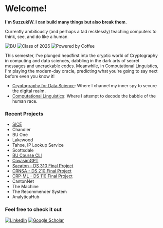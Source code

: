 # Welcome!

**I'm SuzzukiW. I can build many things but also break them.**

Currently ambitiously (and perhaps a tad recklessly) teaching computers to think, see, and do like a human.

![BU](https://img.shields.io/badge/STUDENT%20AT-BOSTON%20UNIVERSITY%20Faculty%20of%20Computing%20%26%20Data%20Sciences-red?style=for-the-badge&logo)
![Class of 2026](https://img.shields.io/badge/Class%20of-2026-blue?style=for-the-badge&logo=graduation-cap)
![Powered by Coffee](https://img.shields.io/badge/Powered%20by-Coffee-brown?style=for-the-badge&logo=coffee)

This semester, I've plunged headfirst into the cryptic world of Cryptography in computing and data sciences, dabbling in the dark arts of secret messages and uncrackable codes. Meanwhile, in Computational Linguistics, I'm playing the modern-day oracle, predicting what you're going to say next before even you know it!

- [Cryptography for Data Science](https://github.com/SuzzukiW/ds453-crypto-for-data-science): Where I channel my inner spy to secure the digital realm.
- [Computational Linguistics](https://github.com/SuzzukiW/lx496-computational-linguistics): Where I attempt to decode the babble of the human race.

### Recent Projects

- [SICE](https://github.com/SuzzukiW/SICE)
- Chandler
- BU One
- Lakewood
- Tahoe, IP Lookup Service
- Scottsdale
- [BU Course CLI](https://github.com/SuzzukiW/bu-course-cli)
- [CovasimGPT](https://chat.openai.com/g/g-1MYIjAM8I-covasimgpt)
- [Sacaton - DS 310 Final Project](https://github.com/SuzzukiW/Sacaton)
- [CRNSA - DS 210 Final Project](https://github.com/SuzzukiW/CRNSA)
- [CRP-ML - DS 110 Final Project](https://github.com/SuzzukiW/CRP-ML)
- CantonNet
- The Machine
- The Recommender System
- AnalyticaHub

### Feel free to check it out

[![LinkedIn](https://img.shields.io/badge/LinkedIn-0077B5?style=for-the-badge&logo=linkedin&logoColor=white)](https://www.linkedin.com/in/xfu22/)
[![Google Scholar](https://img.shields.io/badge/Google_Scholar-4285F4?style=for-the-badge&logo=google-scholar&logoColor=white)](https://scholar.google.com/citations?user=3CzDreAAAAAJ&hl=en&authuser=1)
